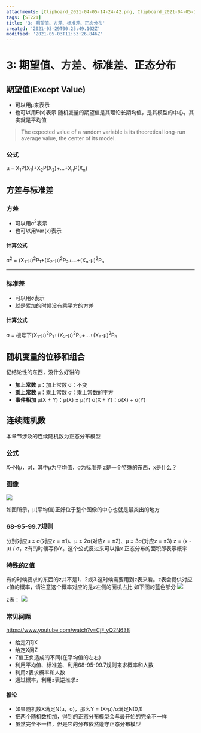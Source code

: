```yaml
---
attachments: [Clipboard_2021-04-05-14-24-42.png, Clipboard_2021-04-05-14-25-45.png, Clipboard_2021-04-05-14-26-31.png]
tags: [ST221]
title: '3: 期望值、方差、标准差、正态分布'
created: '2021-03-29T00:25:49.102Z'
modified: '2021-05-03T11:53:26.846Z'
---
```


# 3: 期望值、方差、标准差、正态分布
## 期望值(Except Value)
- 可以用μ来表示
- 也可以用E(x)表示
随机变量的期望值是其理论长期均值，是其模型的中心，其实就是平均值
> The expected value of a random variable is its theoretical long-run average value, the center of its model.

### 公式
μ = X<sub>1</sub>P(X<sub>1</sub>)+X<sub>2</sub>P(X<sub>2</sub>)+...+X<sub>n</sub>P(X<sub>n</sub>)

## 方差与标准差
### 方差
- 可以用σ<sup>2</sup>表示
- 也可以用Var(x)表示
#### 计算公式
σ<sup>2</sup> = (X<sub>1</sub>-μ)<sup>2</sup>P<sub>1</sub>+(X<sub>2</sub>-μ)<sup>2</sup>P<sub>2</sub>+...+(X<sub>n</sub>-μ)<sup>2</sup>P<sub>n</sub>
***
### 标准差
- 可以用σ表示
- 就是累加的时候没有乘平方的方差
#### 计算公式
σ = 根号下(X<sub>1</sub>-μ)<sup>2</sup>P<sub>1</sub>+(X<sub>2</sub>-μ)<sup>2</sup>P<sub>2</sub>+...+(X<sub>n</sub>-μ)<sup>2</sup>P<sub>n</sub>

## 随机变量的位移和组合
记结论性的东西，没什么好讲的
- **加上常数**
μ：加上常数
σ：不变
- **乘上常数**
μ：乘上常数
σ：乘上常数的平方
- **事件相加**
μ(X ± Y)：μ(X) ± μ(Y)
σ(X ± Y)：σ(X) + σ(Y)

## 连续随机数
本章节涉及的连续随机数为正态分布模型
### 公式
X~N(μ，σ)，其中μ为平均值，σ为标准差
z是一个特殊的东西，x是什么？
### 图像
![](@attachment/Clipboard_2021-04-05-14-26-31.png)

如图所示，μ(平均值)正好位于整个图像的中心也就是最突出的地方
### 68-95-99.7规则
分别对应μ ± σ(对应z = ±1)、μ ± 2σ(对应z = ±2)、μ ± 3σ(对应z = ±3)
z = (x - μ) / σ，z有的时候写作Y。这个公式反过来可以推x
正态分布的面积即表示概率
### 特殊的Z值
有的时候要求的东西的z并不是1、2或3.这时候需要用到z表来看。z表会提供对应z值的概率，请注意这个概率对应的是z左侧的面机占比
如下图的蓝色部分
![](@attachment/Clipboard_2021-04-05-14-24-42.png)

z表：
![](@attachment/Clipboard_2021-04-05-14-25-45.png)

### 常见问题
https://www.youtube.com/watch?v=CjF_yQ2N638

- 给定Z问X
- 给定X问Z
- Z值正负造成的不同(在平均值的左右)
- 利用平均值、标准差、利用68-95-99.7规则来求概率和人数
- 利用z表求概率和人数
- 通过概率，利用z表逆推求z

#### 推论
- 如果随机数X满足N(μ，σ)，那么Y = (X-μ)/σ满足N(0,1)
- 把两个随机数相加，得到的正态分布模型会与最开始的完全不一样
- 虽然完全不一样，但是它的分布依然遵守正态分布模型









